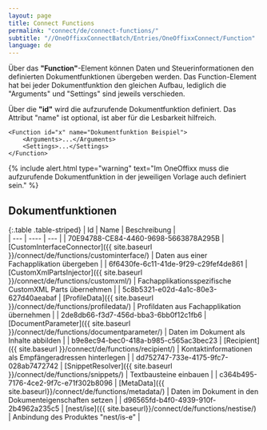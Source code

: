 ```yaml
---
layout: page
title: Connect Functions
permalink: "connect/de/connect-functions/"
subtitle: "//OneOffixxConnectBatch/Entries/OneOffixxConnect/Function"
language: de
---
```


Über das __"Function"__-Element können Daten und Steuerinformationen den definierten Dokumentfunktionen übergeben werden. Das Function-Element hat bei jeder Dokumentfunktion den gleichen Aufbau, lediglich die "Arguments" und "Settings" sind jeweils verschieden. 

Über die __"id"__ wird die aufzurufende Dokumentfunktion definiert. Das Attribut "name" ist optional, ist aber für die Lesbarkeit hilfreich.

	<Function id="x" name="Dokumentfunktion Beispiel">
		<Arguments>...</Arguments>
		<Settings>...</Settings>
	</Function>
 
{% include alert.html type="warning" text="Im OneOffixx muss die aufzurufende Dokumentfunktion in der jeweiligen Vorlage auch definiert sein." %}
 
## Dokumentfunktionen 

{:.table .table-striped}
| Id  | Name | Beschreibung |                      
| --- | ---- | --- |
| 70E94788-CE84-4460-9698-5663878A295B | [CustomInterfaceConnector]({{ site.baseurl }}/connect/de/functions/custominterface/) | Daten aus einer Fachapplikation übergeben |
| 6f6430fe-6c11-41de-9f29-c29fef4de861 | [CustomXmlPartsInjector]({{ site.baseurl }}/connect/de/functions/customxml/) | Fachapplikationsspezifische CustomXML Parts übernehmen |
| 5c8b5321-e02d-4a1c-80e3-627d40aeabaf | [ProfileData]({{ site.baseurl }}/connect/de/functions/profiledata/) | Profildaten aus Fachapplikation übernehmen |
| 2de8db66-f3d7-456d-bba3-6bb0f12c1fb6 | [DocumentParameter]({{ site.baseurl }}/connect/de/functions/documentparameter/) | Daten im Dokument als Inhalte abbilden |
| b9e8ec94-bec0-418a-b985-c565ac3bec23 | [Recipient]({{ site.baseurl }}/connect/de/functions/recipient/) | Kontaktinformationen als Empfängeradressen hinterlegen |
| dd752747-733e-4175-9fc7-028ab7472742 | [SnippetResolver]({{ site.baseurl }}/connect/de/functions/snippets/) | Textbausteine einbauen |
| c364b495-7176-4ce2-9f7c-e71f302b8096 | [MetaData]({{ site.baseurl}}/connect/de/functions/metadata/) | Daten im Dokument in den Dokumenteigenschaften setzen |
| d96565fd-b4f0-4939-910f-2b4962a235c5 | [nest/ise]({{ site.baseurl}}/connect/de/functions/nestise/) | Anbindung des Produktes "nest/is-e" |
